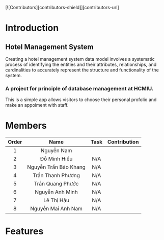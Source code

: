 [![Contributors][contributors-shield]][contributors-url]

# Introduction
## Hotel Management System
Creating a hotel management system data model involves a systematic process of identifying the entities and their attributes, relationships, and cardinalities to accurately represent the structure and functionality of the system.
### A project for principle of database management at HCMIU.

This is a simple app allows visitors to choose their personal profolio and make an appoiment with staff.

# Members

| Order |         Name          |                             Task                                         | Contribution |
|:-----:|:---------------------:|:------------------------------------------------------------------------:|:------------:|
|   1   |       Nguyễn Nam      |                                                                          |              |
|   2   |    Đỗ Minh Hiếu       | N/A                                                                      |              |
|   3   |  Nguyễn Trần Bảo Khang| N/A                                                                      |              |
|   4   |    Trần Thanh Phương  | N/A                                                                      |              |
|   5   |     Trần Quang Phước  | N/A                                                                      |              |
|   6   |  Nguyễn Anh Minh      | N/A                                                                      |              |
|   7   |     Lê Thị Hậu        | N/A                                                                      |              |
|   8   | Nguyễn Mai Anh Nam    | N/A                                                                      |              |

# Features
